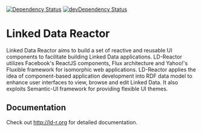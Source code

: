 [![Dependency Status](https://david-dm.org/ali1k/ld-r.svg)](https://david-dm.org/ali1k/ld-r)
[![devDependency Status](https://david-dm.org/ali1k/ld-r/dev-status.svg)](https://david-dm.org/ali1k/ld-r#info=devDependencies)

# Linked Data Reactor

Linked Data Reactor aims to build a set of reactive and reusable UI components to facilitate building Linked Data applications. LD-Reactor utilizes Facebook's ReactJS components, Flux architecture and Yahoo!'s Fluxible framework for isomorphic web applications. LD-Reactor applies the idea of component-based application development into RDF data model to enhance user interfaces to view, browse and edit Linked Data. It also exploits Semantic-UI framework for providing flexible UI themes.

## Documentation

Check out http://ld-r.org for detailed documentation.

